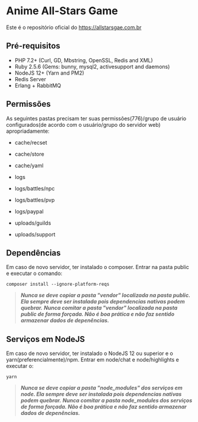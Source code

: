 # Anime All-Stars Game
Este é o repositório oficial do https://allstarsgae.com.br

## Pré-requisitos
- PHP 7.2+ (Curl, GD, Mbstring, OpenSSL, Redis and XML)
- Ruby 2.5.6 (Gems: bunny, mysql2, activesupport and daemons)
- NodeJS 12+ (Yarn and PM2)
- Redis Server
- Erlang + RabbitMQ

## Permissões
As seguintes pastas precisam ter suas permissões(776)/grupo de usuário configurados(de acordo com o usuário/grupo do servidor web) apropriadamente:

- cache/recset
- cache/store
- cache/yaml

- logs
- logs/battles/npc
- logs/battles/pvp
- logs/paypal

- uploads/guilds
- uploads/support

## Dependências
Em caso de novo servidor, ter instalado o composer.
Entrar na pasta public e executar o comando:

```shell
composer install --ignore-platform-reqs
```

> ***Nunca se deve copiar a pasta "vendor" localizada na pasta public. Ela sempre deve ser instalada pois dependencias nativas podem quebrar.***
> ***Nunca comitar a pasta "vendor" localizada na pasta public de forma forçada. Não é boa prática e não faz sentido armazenar dados de depenências.***

## Serviços em NodeJS
Em caso de novo servidor, ter instalado o NodeJS 12 ou superior e o yarn(preferencialmente)/npm.
Entrar em node/chat e node/highlights e executar o:

```shell
yarn
```

> ***Nunca se deve copiar a pasta "node_modules" dos serviços em node. Ela sempre deve ser instalada pois dependencias nativas podem quebrar.***
> ***Nunca comitar a pasta node_modules dos serviços de forma forçada. Não é boa prática e não faz sentido armazenar dados de depenências.***
